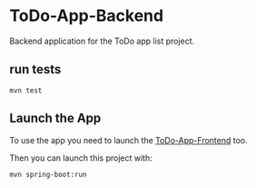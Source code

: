 # ToDo-App-Backend
Backend application for the ToDo app list project.

## run tests

```
mvn test
```

## Launch the App

To use the app you need to launch the [ToDo-App-Frontend](https://github.com/AbrahamRH/ToDo-App-Frontend.git) too.

Then you can launch this project with:

```
mvn spring-boot:run
```